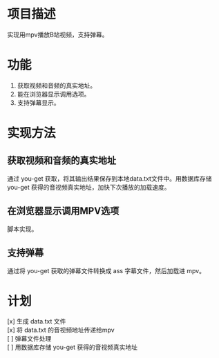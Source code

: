 # 项目描述   
实现用mpv播放B站视频，支持弹幕。   

# 功能   
1. 获取视频和音频的真实地址。  
2. 能在浏览器显示调用选项。  
3. 支持弹幕显示。

# 实现方法  
## 获取视频和音频的真实地址  
通过 you-get 获取，将其输出结果保存到本地data.txt文件中。用数据库存储 you-get 获得的音视频真实地址，加快下次播放的加载速度。  

## 在浏览器显示调用MPV选项  
脚本实现。

## 支持弹幕
通过将 you-get 获取的弹幕文件转换成 ass 字幕文件，然后加载进 mpv。


# 计划   
[x] 生成 data.txt 文件  
[x] 将 data.txt 的音视频地址传递给mpv   
[ ] 弹幕文件处理   
[ ] 用数据库存储 you-get 获得的音视频真实地址
